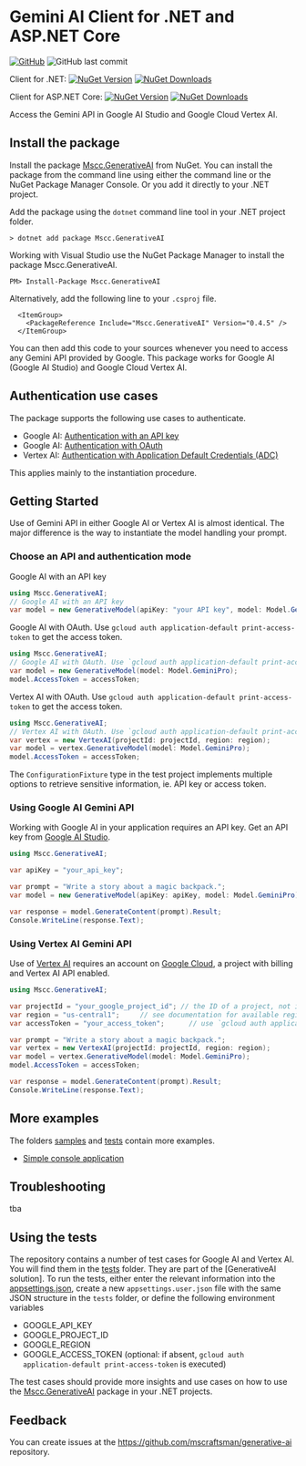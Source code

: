 # Gemini AI Client for .NET and ASP.NET Core
[![GitHub](https://img.shields.io/github/license/mscraftsman/generative-ai)](https://github.com/mscraftsman/generative-ai/LICENSE)
![GitHub last commit](https://img.shields.io/github/last-commit/mscraftsman/generative-ai)

Client for .NET: 
[![NuGet Version](https://img.shields.io/nuget/v/Mscc.GenerativeAI)](https://www.nuget.org/packages/Mscc.GenerativeAI/)
[![NuGet Downloads](https://img.shields.io/nuget/dt/Mscc.GenerativeAI)](https://www.nuget.org/packages/Mscc.GenerativeAI/)

Client for ASP.NET Core: 
[![NuGet Version](https://img.shields.io/nuget/v/Mscc.GenerativeAI.Web)](https://www.nuget.org/packages/Mscc.GenerativeAI.Web/)
[![NuGet Downloads](https://img.shields.io/nuget/dt/Mscc.GenerativeAI.Web)](https://www.nuget.org/packages/Mscc.GenerativeAI.Web/)

Access the Gemini API in Google AI Studio and Google Cloud Vertex AI.

## Install the package

Install the package [Mscc.GenerativeAI](https://www.nuget.org/packages/Mscc.GenerativeAI/) from NuGet. You can install the package from the command line using either the command line or the NuGet Package Manager Console. Or you add it directly to your .NET project.

Add the package using the `dotnet` command line tool in your .NET project folder.

```text
> dotnet add package Mscc.GenerativeAI
```

Working with Visual Studio use the NuGet Package Manager to install the package Mscc.GenerativeAI.

```text
PM> Install-Package Mscc.GenerativeAI
```

Alternatively, add the following line to your `.csproj` file.

```text
  <ItemGroup>
    <PackageReference Include="Mscc.GenerativeAI" Version="0.4.5" />
  </ItemGroup>
```

You can then add this code to your sources whenever you need to access any Gemini API provided by Google. This package works for Google AI (Google AI Studio) and Google Cloud Vertex AI.

## Authentication use cases

The package supports the following use cases to authenticate.

- Google AI: [Authentication with an API key](https://ai.google.dev/tutorials/setup)
- Google AI: [Authentication with OAuth](https://ai.google.dev/docs/oauth_quickstart)
- Vertex AI: [Authentication with Application Default Credentials (ADC)](https://cloud.google.com/docs/authentication/provide-credentials-adc#local-dev)

This applies mainly to the instantiation procedure.

## Getting Started

Use of Gemini API in either Google AI or Vertex AI is almost identical. The major difference is the way to instantiate the model handling your prompt.

### Choose an API and authentication mode

Google AI with an API key

```csharp
using Mscc.GenerativeAI;
// Google AI with an API key
var model = new GenerativeModel(apiKey: "your API key", model: Model.GeminiPro);
```

Google AI with OAuth. Use `gcloud auth application-default print-access-token` to get the access token.

```csharp
using Mscc.GenerativeAI;
// Google AI with OAuth. Use `gcloud auth application-default print-access-token` to get the access token.
var model = new GenerativeModel(model: Model.GeminiPro);
model.AccessToken = accessToken;
```

Vertex AI with OAuth. Use `gcloud auth application-default print-access-token` to get the access token.

```csharp
using Mscc.GenerativeAI;
// Vertex AI with OAuth. Use `gcloud auth application-default print-access-token` to get the access token.
var vertex = new VertexAI(projectId: projectId, region: region);
var model = vertex.GenerativeModel(model: Model.GeminiPro);
model.AccessToken = accessToken;
```

The `ConfigurationFixture` type in the test project implements multiple options to retrieve sensitive information, ie. API key or access token.

### Using Google AI Gemini API

Working with Google AI in your application requires an API key. Get an API key from [Google AI Studio](https://aistudio.google.com/app/apikey).

```csharp
using Mscc.GenerativeAI;

var apiKey = "your_api_key";

var prompt = "Write a story about a magic backpack.";
var model = new GenerativeModel(apiKey: apiKey, model: Model.GeminiPro);

var response = model.GenerateContent(prompt).Result;
Console.WriteLine(response.Text);
```

### Using Vertex AI Gemini API

Use of [Vertex AI](https://console.cloud.google.com/vertex-ai) requires an account on [Google Cloud](https://console.cloud.google.com/), a project with billing and Vertex AI API enabled.

```csharp
using Mscc.GenerativeAI;

var projectId = "your_google_project_id"; // the ID of a project, not its name.
var region = "us-central1";     // see documentation for available regions.
var accessToken = "your_access_token";      // use `gcloud auth application-default print-access-token` to get it.

var prompt = "Write a story about a magic backpack.";
var vertex = new VertexAI(projectId: projectId, region: region);
var model = vertex.GenerativeModel(model: Model.GeminiPro);
model.AccessToken = accessToken;

var response = model.GenerateContent(prompt).Result;
Console.WriteLine(response.Text);
```

## More examples

The folders [samples](./samples/) and [tests](./tests/) contain more examples.

- [Simple console application](./samples/Console.Chat/)

## Troubleshooting

tba

## Using the tests

The repository contains a number of test cases for Google AI and Vertex AI. You will find them in the [tests](./tests/) folder. They are part of the [GenerativeAI solution].
To run the tests, either enter the relevant information into the [appsettings.json](./tests/appsettings.json), create a new `appsettings.user.json` file with the same JSON structure in the `tests` folder, or define the following environment variables

- GOOGLE_API_KEY
- GOOGLE_PROJECT_ID
- GOOGLE_REGION
- GOOGLE_ACCESS_TOKEN (optional: if absent, `gcloud auth application-default print-access-token` is executed)

The test cases should provide more insights and use cases on how to use the [Mscc.GenerativeAI](https://github.com/mscraftsman/generative-ai) package in your .NET projects.

## Feedback

You can create issues at the <https://github.com/mscraftsman/generative-ai> repository.
